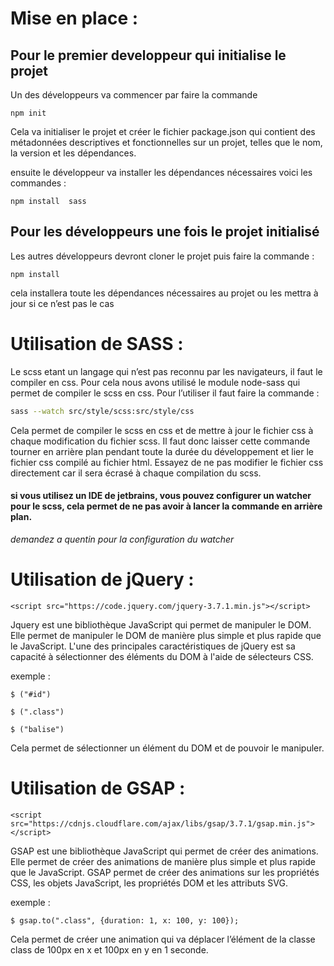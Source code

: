 # Mise en place : 

## Pour le premier developpeur qui initialise le projet

Un des développeurs va commencer par faire la commande

```npm init```

Cela va initialiser le projet et créer le fichier package.json qui contient des métadonnées descriptives et fonctionnelles sur un projet, telles que le nom, la version et les dépendances.

ensuite le développeur va installer les dépendances nécessaires voici les commandes :

```npm install  sass```


## Pour les développeurs une fois le projet initialisé

Les autres développeurs devront cloner le projet puis faire la commande :

```npm install```

cela installera toute les dépendances nécessaires au projet ou les mettra à jour si ce n’est pas le cas

# Utilisation de SASS :

Le scss etant un langage qui n’est pas reconnu par les navigateurs, il faut le compiler en css. Pour cela nous avons utilisé le module node-sass qui permet de compiler le scss en css. Pour l’utiliser il faut faire la commande :

```bash 
sass --watch src/style/scss:src/style/css
```

Cela permet de compiler le scss en css et de mettre à jour le fichier css à chaque modification du fichier scss. 
Il faut donc laisser cette commande tourner en arrière plan pendant toute la durée du développement et lier le fichier css compilé au fichier html.
Essayez de ne pas modifier le fichier css directement car il sera écrasé à chaque compilation du scss.

#### si vous utilisez un IDE de jetbrains, vous pouvez configurer un watcher pour le scss, cela permet de ne pas avoir à lancer la commande en arrière plan.

*demandez a quentin pour la configuration du watcher*

# Utilisation de jQuery :

```<script src="https://code.jquery.com/jquery-3.7.1.min.js"></script>```

Jquery est une bibliothèque JavaScript qui permet de manipuler le DOM. Elle permet de manipuler le DOM de manière plus simple et plus rapide que le JavaScript. 
L'une des principales caractéristiques de jQuery est sa capacité à sélectionner des éléments du DOM à l'aide de sélecteurs CSS.

exemple : 

```$ ("#id")```

```$ (".class")```

```$ ("balise")```

Cela permet de sélectionner un élément du DOM et de pouvoir le manipuler.

# Utilisation de GSAP :

```<script src="https://cdnjs.cloudflare.com/ajax/libs/gsap/3.7.1/gsap.min.js"></script>```

GSAP est une bibliothèque JavaScript qui permet de créer des animations. Elle permet de créer des animations de manière plus simple et plus rapide que le JavaScript.
GSAP permet de créer des animations sur les propriétés CSS, les objets JavaScript, les propriétés DOM et les attributs SVG.

exemple : 

```$ gsap.to(".class", {duration: 1, x: 100, y: 100});```

Cela permet de créer une animation qui va déplacer l’élément de la classe class de 100px en x et 100px en y en 1 seconde.
